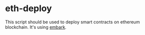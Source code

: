 # eth-deploy
This script should be used to deploy smart contracts on ethereum blockchain.
It's using [embark](https://github.com/iurimatias/embark-framework).
